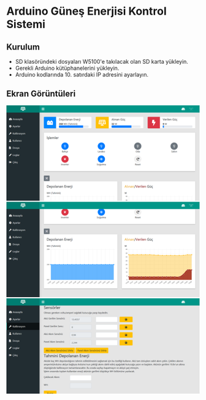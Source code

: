 # Arduino Güneş Enerjisi Kontrol Sistemi

## Kurulum

 - SD klasöründeki dosyaları W5100'e takılacak olan SD karta yükleyin.
 - Gerekli Arduino kütüphanelerini yükleyin.
 - Arduino kodlarında 10. satırdaki IP adresini ayarlayın.

## Ekran Görüntüleri
![Anasayfa](ekran-goruntuleri/anasayfa.png?raw=true "Anasayfa")
![Çizelgeler](ekran-goruntuleri/cizelgeler.png?raw=true "Çizelgeler")
![Kalibrasyon](ekran-goruntuleri/kalibrasyon.png?raw=true "Kalibrasyon")
